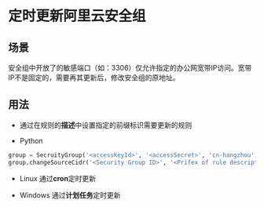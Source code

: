 # 定时更新阿里云安全组

## 场景
安全组中开放了的敏感端口（如：3306）仅允许指定的办公网宽带IP访问。宽带IP不是固定的，需要再其更新后，修改安全组的原地址。

## 用法

* 通过在规则的**描述**中设置指定的前缀标识需要更新的规则

* Python
``` python
group = SecruityGroup('<accessKeyId>', '<accessSecret>', 'cn-hangzhou')
group.changeSourceCidr('<Security Group ID>', '<Prifex of rule description')
```

* Linux 通过**cron**定时更新

* Windows 通过**计划任务**定时更新